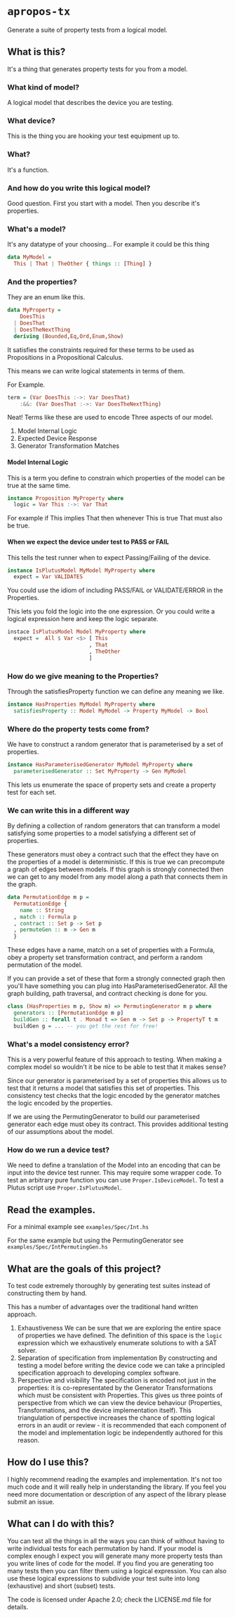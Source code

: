 # `apropos-tx`
Generate a suite of property tests from a logical model.

## What is this?
It's a thing that generates property tests for you from a model.

### What kind of model?
A logical model that describes the device you are testing.

### What device?
This is the thing you are hooking your test equipment up to.

### What?
It's a function.

### And how do you write this logical model?
Good question. First you start with a model. Then you describe it's properties.

### What's a model?
It's any datatype of your choosing... For example it could be this thing

```Haskell
data MyModel =
  This | That | TheOther { things :: [Thing] }
```

### And the properties?
They are an enum like this.

```Haskell
data MyProperty =
    DoesThis
  | DoesThat
  | DoesTheNextThing
  deriving (Bounded,Eq,Ord,Enum,Show)

```

It satisfies the constraints required for these terms to be used as Propositions in a Propositional Calculus.

This means we can write logical statements in terms of them.

For Example.

```Haskell
term = (Var DoesThis :->: Var DoesThat)
    :&&: (Var DoesThat :->: Var DoesTheNextThing)

```

Neat! Terms like these are used to encode Three aspects of our model.
1. Model Internal Logic
2. Expected Device Response
3. Generator Transformation Matches

#### Model Internal Logic
This is a term you define to constrain which properties of the model can be true at the same time.

```Haskell
instance Proposition MyProperty where
  logic = Var This :->: Var That
```

For example if This implies That then whenever This is true That must also be true.

#### When we expect the device under test to PASS or FAIL
This tells the test runner when to expect Passing/Failing of the device.

```Haskell
instance IsPlutusModel MyModel MyProperty where
  expect = Var VALIDATES

```

You could use the idiom of including PASS/FAIL or VALIDATE/ERROR in the Properties.

This lets you fold the logic into the one expression. Or you could write a logical expression here and keep the logic separate.

```Haskell
instace IsPlutusModel Model MyProperty where
  expect =  All $ Var <$> [ This
                          , That
                          , TheOther
                          ]
```

### How do we give meaning to the Properties?
Through the satisfiesProperty function we can define any meaning we like.

```Haskell
instance HasProperties MyModel MyProperty where
  satisfiesProperty :: Model MyModel -> Property MyModel -> Bool
```

### Where do the property tests come from?
We have to construct a random generator that is parameterised by a set of properties.

```Haskell
instance HasParameterisedGenerator MyModel MyProperty where
  parameterisedGenerator :: Set MyProperty -> Gen MyModel
```

This lets us enumerate the space of property sets and create a property test for each set.

### We can write this in a different way
By defining a collection of random generators that can transform a model satisfying some properties to a model satisfying a different set of properties.

These generators must obey a contract such that the effect they have on the properties of a model is deterministic. If this is true we can precompute a graph of edges between models. If this graph is strongly connected then we can get to any model from any model along a path that connects them in the graph.

```Haskell
data PermutationEdge m p =
  PermutationEdge {
    name :: String
  , match :: Formula p
  , contract :: Set p -> Set p
  , permuteGen :: m -> Gen m
  }
```

These edges have a name, match on a set of properties with a Formula, obey a property set transformation contract, and perform a random permutation of the model.


If you can provide a set of these that form a strongly connected graph then you'll have something you can plug into HasParameterisedGenerator. All the graph building, path traversal, and contract checking is done for you.

```Haskell
class (HasProperties m p, Show m) => PermutingGenerator m p where
  generators :: [PermutationEdge m p]
  buildGen :: forall t . Monad t => Gen m -> Set p -> PropertyT t m
  buildGen g = ... -- you get the rest for free!
```

### What's a model consistency error?
This is a very powerful feature of this approach to testing. When making a complex model so wouldn't it be nice to be able to test that it makes sense?

Since our generator is parameterised by a set of properties this allows us to test that it returns a model that satisfies this set of properties. This consistency test checks that the logic encoded by the generator matches the logic encoded by the properties.

If we are using the PermutingGenerator to build our parameterised generator each edge must obey its contract. This provides additional testing of our assumptions about the model.

### How do we run a device test?
We need to define a translation of the Model into an encoding that can be input into the device test runner. This may require some wrapper code. To test an arbitrary pure function you can use `Proper.IsDeviceModel`. To test a Plutus script use `Proper.IsPlutusModel`.

## Read the examples.
For a minimal example see `examples/Spec/Int.hs`

For the same example but using the PermutingGenerator see `examples/Spec/IntPermutingGen.hs`

## What are the goals of this project?
To test code extremely thoroughly by generating test suites instead of constructing them by hand.

This has a number of advantages over the traditional hand written approach.
1. Exhaustiveness
We can be sure that we are exploring the entire space of properties we have defined. The definition of this space is the `logic` expression which we exhaustively enumerate solutions to with a SAT solver.
2. Separation of specification from implementation
By constructing and testing a model before writing the device code we can take a principled specification approach to developing complex software.
3. Perspective and visibility
The specification is encoded not just in the properties: it is co-representated by the Generator Transformations which must be consistent with Properties. This gives us three points of perspective from which we can view the device behaviour (Properties, Transformations, and the device implementation itself). This triangulation of perspective increases the chance of spotting logical errors in an audit or review - it is recommended that each component of the model and implementation logic be independently authored for this reason.


## How do I use this?
I highly recommend reading the examples and implementation. It's not too much code and it will really help in understanding the library. If you feel you need more documentation or description of any aspect of the library please submit an issue.

## What can I do with this?
You can test all the things in all the ways you can think of without having to write individual tests for each permutation by hand. If your model is complex enough I expect you will generate many more property tests than you write lines of code for the model. If you find you are generating too many tests then you can filter them using a logical expression. You can also use these logical expressions to subdivide your test suite into long (exhaustive) and short (subset) tests.

The code is licensed under Apache 2.0; check the LICENSE.md file for details.
